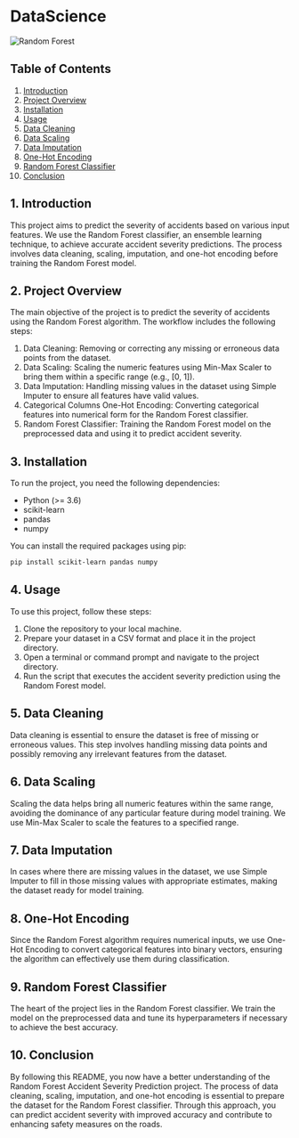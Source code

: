 # DataScience

![Random Forest](https://upload.wikimedia.org/wikipedia/commons/thumb/7/76/Random_forest_diagram_complete.png/500px-Random_forest_diagram_complete.png)

## Table of Contents
1. [Introduction](#introduction)
2. [Project Overview](#project-overview)
3. [Installation](#installation)
4. [Usage](#usage)
5. [Data Cleaning](#data-cleaning)
6. [Data Scaling](#data-scaling)
7. [Data Imputation](#data-imputation)
8. [One-Hot Encoding](#one-hot-encoding)
9. [Random Forest Classifier](#random-forest-classifier)
10. [Conclusion](#conclusion)

## 1. Introduction
This project aims to predict the severity of accidents based on various input features. We use the Random Forest classifier, an ensemble learning technique, to achieve accurate accident severity predictions. The process involves data cleaning, scaling, imputation, and one-hot encoding before training the Random Forest model.

## 2. Project Overview
The main objective of the project is to predict the severity of accidents using the Random Forest algorithm. The workflow includes the following steps:

1. Data Cleaning: Removing or correcting any missing or erroneous data points from the dataset.
2. Data Scaling: Scaling the numeric features using Min-Max Scaler to bring them within a specific range (e.g., [0, 1]).
3. Data Imputation: Handling missing values in the dataset using Simple Imputer to ensure all features have valid values.
4. Categorical Columns One-Hot Encoding: Converting categorical features into numerical form for the Random Forest classifier.
5. Random Forest Classifier: Training the Random Forest model on the preprocessed data and using it to predict accident severity.

## 3. Installation
To run the project, you need the following dependencies:

- Python (>= 3.6)
- scikit-learn
- pandas
- numpy

You can install the required packages using pip:

```bash
pip install scikit-learn pandas numpy
```

## 4. Usage
To use this project, follow these steps:

1. Clone the repository to your local machine.
2. Prepare your dataset in a CSV format and place it in the project directory.
3. Open a terminal or command prompt and navigate to the project directory.
4. Run the script that executes the accident severity prediction using the Random Forest model.

## 5. Data Cleaning
Data cleaning is essential to ensure the dataset is free of missing or erroneous values. This step involves handling missing data points and possibly removing any irrelevant features from the dataset.

## 6. Data Scaling
Scaling the data helps bring all numeric features within the same range, avoiding the dominance of any particular feature during model training. We use Min-Max Scaler to scale the features to a specified range.

## 7. Data Imputation
In cases where there are missing values in the dataset, we use Simple Imputer to fill in those missing values with appropriate estimates, making the dataset ready for model training.

## 8. One-Hot Encoding
Since the Random Forest algorithm requires numerical inputs, we use One-Hot Encoding to convert categorical features into binary vectors, ensuring the algorithm can effectively use them during classification.

## 9. Random Forest Classifier
The heart of the project lies in the Random Forest classifier. We train the model on the preprocessed data and tune its hyperparameters if necessary to achieve the best accuracy.

## 10. Conclusion
By following this README, you now have a better understanding of the Random Forest Accident Severity Prediction project. The process of data cleaning, scaling, imputation, and one-hot encoding is essential to prepare the dataset for the Random Forest classifier. Through this approach, you can predict accident severity with improved accuracy and contribute to enhancing safety measures on the roads.
